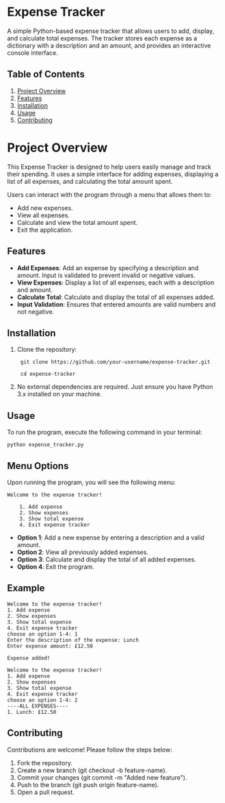 # **Expense Tracker**

A simple Python-based expense tracker that allows users to add, display, and calculate total expenses. The tracker stores each expense as a dictionary with a description and an amount, and provides an interactive console interface.

## Table of Contents

1. [Project Overview](/README.md/content/Expense-Tracker/Project-Overview)
2. [Features](/README.md/content/Expense-Tracker/Features)
3. [Installation](/README.md/content/Expense-Tracker/Features)
4. [Usage](/README.md/content/Expense-Tracker/Usage)
5. [Contributing](/README.md/content/Expense-Tracker/Contributing)

# Project Overview
This Expense Tracker is designed to help users easily manage and track their spending. It uses a simple interface for adding expenses, displaying a list of all expenses, and calculating the total amount spent.

Users can interact with the program through a menu that allows them to:

* Add new expenses.
* View all expenses.
* Calculate and view the total amount spent.
* Exit the application.

## Features
* **Add Expenses**: Add an expense by specifying a description and amount. Input is validated to prevent invalid or negative values.
* **View Expenses**: Display a list of all expenses, each with a description and amount.
* **Calculate Total**: Calculate and display the total of all expenses added.
* **Input Validation**: Ensures that entered amounts are valid numbers and not negative.

## Installation

1. Clone the repository:

        git clone https://github.com/your-username/expense-tracker.git
      
        cd expense-tracker

2. No external dependencies are required. Just ensure you have Python 3.x installed on your machine.

## Usage

To run the program, execute the following command in your terminal:

    python expense_tracker.py

## Menu Options
Upon running the program, you will see the following menu:
    
    Welcome to the expense tracker!
        
        1. Add expense
        2. Show expenses
        3. Show total expense
        4. Exit expense tracker

* **Option 1**: Add a new expense by entering a description and a valid amount.
* **Option 2**: View all previously added expenses.
* **Option 3**: Calculate and display the total of all added expenses.
* **Option 4**: Exit the program.

## Example

    Welcome to the expense tracker!
    1. Add expense
    2. Show expenses
    3. Show total expense
    4. Exit expense tracker
    choose an option 1-4: 1
    Enter the description of the expense: Lunch
    Enter expense amount: £12.50

    Expense added!
    
    Welcome to the expense tracker!
    1. Add expense
    2. Show expenses
    3. Show total expense
    4. Exit expense tracker
    choose an option 1-4: 2
    ----ALL EXPENSES----
    1. Lunch: £12.50

## Contributing
Contributions are welcome! Please follow the steps below:

1. Fork the repository.
2. Create a new branch (git checkout -b feature-name).
3. Commit your changes (git commit -m "Added new feature").
4. Push to the branch (git push origin feature-name).
5. Open a pull request.
